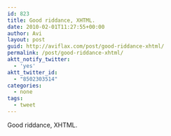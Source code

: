 ```yaml
---
id: 823
title: Good riddance, XHTML.
date: 2010-02-01T11:27:55+00:00
author: Avi
layout: post
guid: http://aviflax.com/post/good-riddance-xhtml/
permalink: /post/good-riddance-xhtml/
aktt_notify_twitter:
  - 'yes'
aktt_twitter_id:
  - "8502303514"
categories:
  - none
tags:
  - tweet
---
```

Good riddance, XHTML.